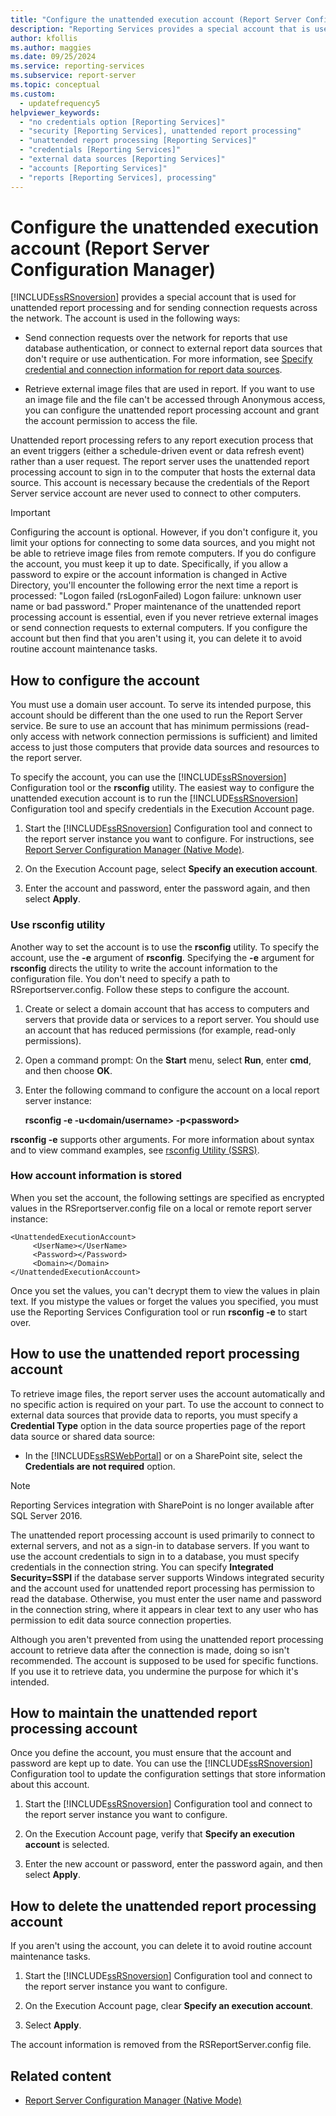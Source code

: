 ```yaml
---
title: "Configure the unattended execution account (Report Server Configuration Manager)"
description: "Reporting Services provides a special account that is used for unattended report processing and for sending connection requests across the network."
author: kfollis
ms.author: maggies
ms.date: 09/25/2024
ms.service: reporting-services
ms.subservice: report-server
ms.topic: conceptual
ms.custom:
  - updatefrequency5
helpviewer_keywords:
  - "no credentials option [Reporting Services]"
  - "security [Reporting Services], unattended report processing"
  - "unattended report processing [Reporting Services]"
  - "credentials [Reporting Services]"
  - "external data sources [Reporting Services]"
  - "accounts [Reporting Services]"
  - "reports [Reporting Services], processing"
---
```

# Configure the unattended execution account (Report Server Configuration Manager)

  [!INCLUDE[ssRSnoversion](../../includes/ssrsnoversion-md.md)] provides a special account that is used for unattended report processing and for sending connection requests across the network. The account is used in the following ways:  
  
- Send connection requests over the network for reports that use database authentication, or connect to external report data sources that don't require or use authentication. For more information, see [Specify credential and connection information for report data sources](../../reporting-services/report-data/specify-credential-and-connection-information-for-report-data-sources.md).

- Retrieve external image files that are used in report. If you want to use an image file and the file can't be accessed through Anonymous access, you can configure the unattended report processing account and grant the account permission to access the file.  
  
 Unattended report processing refers to any report execution process that an event triggers (either a schedule-driven event or data refresh event) rather than a user request. The report server uses the unattended report processing account to sign in to the computer that hosts the external data source. This account is necessary because the credentials of the Report Server service account are never used to connect to other computers.  
  
> [!IMPORTANT]  
> Configuring the account is optional. However, if you don't configure it, you limit your options for connecting to some data sources, and you might not be able to retrieve image files from remote computers. If you do configure the account, you must keep it up to date. Specifically, if you allow a password to expire or the account information is changed in Active Directory, you'll encounter the following error the next time a report is processed: "Logon failed (rsLogonFailed) Logon failure: unknown user name or bad password." Proper maintenance of the unattended report processing account is essential, even if you never retrieve external images or send connection requests to external computers. If you configure the account but then find that you aren't using it, you can delete it to avoid routine account maintenance tasks.  
  
## How to configure the account  

 You must use a domain user account. To serve its intended purpose, this account should be different than the one used to run the Report Server service. Be sure to use an account that has minimum permissions (read-only access with network connection permissions is sufficient) and limited access to just those computers that provide data sources and resources to the report server.  
  
 To specify the account, you can use the [!INCLUDE[ssRSnoversion](../../includes/ssrsnoversion-md.md)] Configuration tool or the **rsconfig** utility. The easiest way to configure the unattended execution account is to run the [!INCLUDE[ssRSnoversion](../../includes/ssrsnoversion-md.md)] Configuration tool and specify credentials in the Execution Account page.  
  
1. Start the [!INCLUDE[ssRSnoversion](../../includes/ssrsnoversion-md.md)] Configuration tool and connect to the report server instance you want to configure. For instructions, see [Report Server Configuration Manager &#40;Native Mode&#41;](../../reporting-services/install-windows/reporting-services-configuration-manager-native-mode.md).  
  
1. On the Execution Account page, select **Specify an execution account**.  
  
1. Enter the account and password, enter the password again, and then select **Apply**.  
  
### Use rsconfig utility  

 Another way to set the account is to use the **rsconfig** utility. To specify the account, use the **-e** argument of **rsconfig**. Specifying the **-e** argument for **rsconfig** directs the utility to write the account information to the configuration file. You don't need to specify a path to RSreportserver.config. Follow these steps to configure the account.  
  
1. Create or select a domain account that has access to computers and servers that provide data or services to a report server. You should use an account that has reduced permissions (for example, read-only permissions).  
  
1. Open a command prompt: On the **Start** menu, select **Run**, enter **cmd**, and then choose **OK**.  
  
1. Enter the following command to configure the account on a local report server instance:  
  
     **rsconfig -e -u\<domain/username> -p\<password>**  
  
 **rsconfig -e** supports other arguments. For more information about syntax and to view command examples, see [rsconfig Utility &#40;SSRS&#41;](../../reporting-services/tools/rsconfig-utility-ssrs.md).

### How account information is stored  

 When you set the account, the following settings are specified as encrypted values in the RSreportserver.config file on a local or remote report server instance:  
  
```  
<UnattendedExecutionAccount>  
     <UserName></UserName>  
     <Password></Password>  
     <Domain></Domain>  
</UnattendedExecutionAccount>  
```  
  
 Once you set the values, you can't decrypt them to view the values in plain text. If you mistype the values or forget the values you specified, you must use the Reporting Services Configuration tool or run **rsconfig -e** to start over.  
  
## How to use the unattended report processing account  

 To retrieve image files, the report server uses the account automatically and no specific action is required on your part. To use the account to connect to external data sources that provide data to reports, you must specify a **Credential Type** option in the data source properties page of the report data source or shared data source:  
  
- In the [!INCLUDE[ssRSWebPortal](../../includes/ssrswebportal.md)] or on a SharePoint site, select the **Credentials are not required** option.  

> [!NOTE]
> Reporting Services integration with SharePoint is no longer available after SQL Server 2016.
  
 The unattended report processing account is used primarily to connect to external servers, and not as a sign-in to database servers. If you want to use the account credentials to sign in to a database, you must specify credentials in the connection string. You can specify **Integrated Security=SSPI** if the database server supports Windows integrated security and the account used for unattended report processing has permission to read the database. Otherwise, you must enter the user name and password in the connection string, where it appears in clear text to any user who has permission to edit data source connection properties.  
  
 Although you aren't prevented from using the unattended report processing account to retrieve data after the connection is made, doing so isn't recommended. The account is supposed to be used for specific functions. If you use it to retrieve data, you undermine the purpose for which it's intended.  
  
## How to maintain the unattended report processing account  

 Once you define the account, you must ensure that the account and password are kept up to date. You can use the [!INCLUDE[ssRSnoversion](../../includes/ssrsnoversion-md.md)] Configuration tool to update the configuration settings that store information about this account.  
  
1. Start the [!INCLUDE[ssRSnoversion](../../includes/ssrsnoversion-md.md)] Configuration tool and connect to the report server instance you want to configure.  
  
1. On the Execution Account page, verify that **Specify an execution account** is selected.  
  
1. Enter the new account or password, enter the password again, and then select **Apply**.  
  
## How to delete the unattended report processing account  

 If you aren't using the account, you can delete it to avoid routine account maintenance tasks.  
  
1. Start the [!INCLUDE[ssRSnoversion](../../includes/ssrsnoversion-md.md)] Configuration tool and connect to the report server instance you want to configure.  
  
1. On the Execution Account page, clear **Specify an execution account**.  
  
1. Select **Apply**.  
  
 The account information is removed from the RSReportServer.config file.  
  
## Related content

- [Report Server Configuration Manager (Native Mode)](../../reporting-services/install-windows/reporting-services-configuration-manager-native-mode.md)
